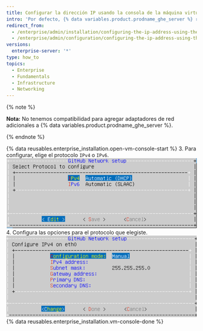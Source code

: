 ```yaml
---
title: Configurar la dirección IP usando la consola de la máquina virtual
intro: 'Por defecto, {% data variables.product.prodname_ghe_server %} recupera las configuraciones de red a través del protocolo de configuración dinámica de host (DHCP). Si es compatible con tu plataforma, o si el DHCP no está disponible, también puedes establecer las configuraciones de red usando la consola de la máquina virtual.'
redirect_from:
  - /enterprise/admin/installation/configuring-the-ip-address-using-the-virtual-machine-console
  - /enterprise/admin/configuration/configuring-the-ip-address-using-the-virtual-machine-console
versions:
  enterprise-server: '*'
type: how_to
topics:
  - Enterprise
  - Fundamentals
  - Infrastructure
  - Networking
---
```


{% note %}

**Nota:** No tenemos compatibilidad para agregar adaptadores de red adicionales a {% data variables.product.prodname_ghe_server %}.

{% endnote %}

{% data reusables.enterprise_installation.open-vm-console-start %}
3. Para configurar, elige el protocolo `IPv4` o `IPv6`. ![Opciones para elegir el protocolo IPv4 o el IPv6](/assets/images/enterprise/network-configuration/IPv4-or-IPv6-protocol.png)
4. Configura las opciones para el protocolo que elegiste. ![Menú con opciones de protocolo IP](/assets/images/enterprise/network-configuration/network-settings-selection.png)
{% data reusables.enterprise_installation.vm-console-done %}


